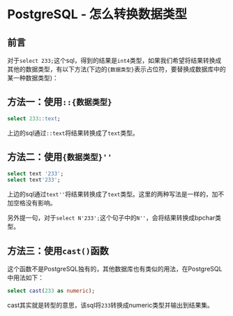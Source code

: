 # PostgreSQL - 怎么转换数据类型

## 前言

对于`select 233;`这个sql，得到的结果是`int4`类型，如果我们希望将结果转换成其他的数据类型，有以下方法(下边的`{数据类型}`表示占位符，要替换成数据库中的某一种数据类型)：

## 方法一：使用`::{数据类型}`

<!--more-->
```sql
select 233::text;
```
上边的sql通过`::text`将结果转换成了`text`类型。

## 方法二：使用`{数据类型}''`

```sql
select text '233';
select text'233';
```

上边的sql通过`text''`将结果转换成了`text`类型。这里的两种写法是一样的，加不加空格没有影响。

另外提一句，对于`select N'233';`这个句子中的`N''`，会将结果转换成bpchar类型。

## 方法三：使用`cast()`函数

这个函数不是PostgreSQL独有的，其他数据库也有类似的用法，在PostgreSQL中用法如下：
```sql
select cast(233 as numeric);
```

cast其实就是转型的意思，该sql将`233`转换成numeric类型并输出到结果集。